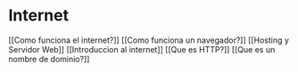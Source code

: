 # Internet

[[Como funciona el internet?]]
[[Como funciona un navegador?]]
[[Hosting y Servidor Web]]
[[Introduccion al internet]]
[[Que es HTTP?]]
[[Que es un nombre de dominio?]]
